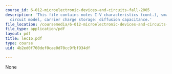 ```yaml
---
course_id: 6-012-microelectronic-devices-and-circuits-fall-2005
description: 'This file contains notes I-V characteristics (cont.), small-signal equivalent
  circuit model, carrier charge storage: diffusion capacitance.'
file_location: /coursemedia/6-012-microelectronic-devices-and-circuits-fall-2005/4b2ed0f760def0cae0d70cc9fbf934df_lec16.pdf
file_type: application/pdf
layout: pdf
title: lec16.pdf
type: course
uid: 4b2ed0f760def0cae0d70cc9fbf934df

---
```

None